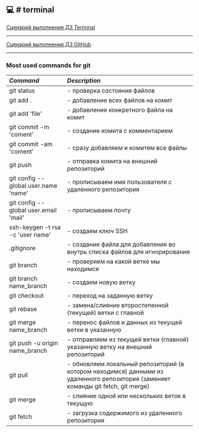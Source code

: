 :computer: # terminal
----

[Сценарий выполнения ДЗ Terminal](https://docs.google.com/spreadsheets/d/1hmrMq0i6-971rL_1uv9kwYkYFO4cadTYXv5RUiGts1E/edit?usp=share_link)

----

[Сценарий выполнения ДЗ GitHub](https://docs.google.com/spreadsheets/d/1qOzzFXphwm5GrR_j3C9v5wx-FyFepX2IpFraJx5_ZHI/edit?usp=share_link)

----
### Most used commands for git
|*Command*|*Description*|
|:---|:---|
|git status|		- проверка состояния файлов|
|git add . 		|- добавление всех файлов на комит|
|git add 'file'		|- добавление конкретного файла на комит|
|git commit -m 'coment'|  - создание комита с комментарием|
|git commit -am 'coment'| - сразу добавляем и комитем все файлы|
|git push |		- отправка комита на внешний репозиторий|
|git config --global user.name 'name'| - прописываем имя пользователя с удаленного репозитория|
|git config --global user.email 'mail'| - прописываем почту |
|ssh-keygen -t rsa -c 'user name'| - создаем ключ SSH|
|.gitignore 	|	- создание файла для добавления во внутрь списка файлов для игнорирования|
|git branch	|	- проверяем на какой ветке мы находимся|
|git branch name_branch |	- создаем новую ветку|
|git checkout |		- переход на заданную ветку|
|git rebase |		- замена/слияние второстепенной (текущей) ветки с главной|
|git merge name_branch |	- перенос файлов и данных из текущей ветки в указанную|
|git push -u origin name_branch| 	- отправляем из текущей ветки (главной) указанную ветку на внешний репозиторий|
|git pull |		- обновляем локальный репозиторий (в котором находимся) данными из удаленного репозитория (заменяет команды git fetch, git merge) |
|git merge|  - слияние одной или нескольких веток в текущую|
|git fetch|  - загрузка содержимого из удаленного репозитория|
